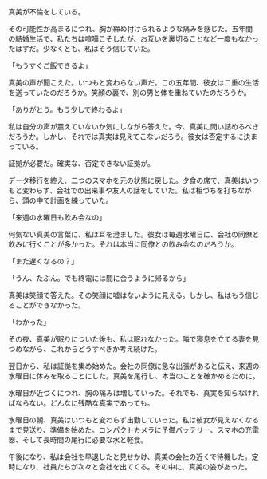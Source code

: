 真美が不倫をしている。

その可能性が高まるにつれ、胸が締め付けられるような痛みを感じた。五年間の結婚生活で、私たちは喧嘩こそしたが、お互いを裏切ることなど一度もなかったはずだ。少なくとも、私はそう信じていた。

「もうすぐご飯できるよ」

真美の声が聞こえた。いつもと変わらない声だ。この五年間、彼女は二重の生活を送っていたのだろうか。笑顔の裏で、別の男と体を重ねていたのだろうか。

「ありがとう。もう少しで終わるよ」

私は自分の声が震えていないか気にしながら答えた。今、真美に問い詰めるべきだろうか。しかし、それでは真実は見えてこないだろう。彼女は否定するに決まっている。

証拠が必要だ。確実な、否定できない証拠が。

データ移行を終え、二つのスマホを元の状態に戻した。夕食の席で、真美はいつもと変わらず、会社での出来事や友人の話をしていた。私は相づちを打ちながら、頭の中で計画を練っていた。

「来週の水曜日も飲み会なの」

何気ない真美の言葉に、私は耳を澄ました。彼女は毎週水曜日に、会社の同僚と飲みに行くことが多かった。それは本当に同僚との飲み会なのだろうか。

「また遅くなるの？」

「うん、たぶん。でも終電には間に合うように帰るから」

真美は笑顔で答えた。その笑顔に嘘はないように見える。しかし、私はもう信じることができなかった。

「わかった」

その夜、真美が眠りについた後も、私は眠れなかった。隣で寝息を立てる妻を見つめながら、これからどうすべきか考え続けた。

翌日から、私は証拠を集め始めた。会社の同僚に急な出張があると伝え、来週の水曜日に休みを取ることにした。真美を尾行し、本当のことを確かめるために。

水曜日が近づくにつれ、胸の痛みは増していった。それでも、真実を知らなければならない。どんなに残酷な真実であっても。

水曜日の朝、真美はいつもと変わらず出勤していった。私は彼女が見えなくなるまで見送り、準備を始めた。コンパクトカメラに予備バッテリー、スマホの充電器、そして長時間の尾行に必要な水と軽食。

午後になり、私は会社を早退したと見せかけ、真美の会社の近くで待機した。定時になり、社員たちが次々と会社を出てくる。その中に、真美の姿があった。